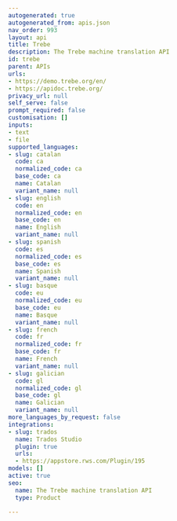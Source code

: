 ```yaml
---
autogenerated: true
autogenerated_from: apis.json
nav_order: 993
layout: api
title: Trebe
description: The Trebe machine translation API
id: trebe
parent: APIs
urls:
- https://demo.trebe.org/en/
- https://apidoc.trebe.org/
privacy_url: null
self_serve: false
prompt_required: false
customisation: []
inputs:
- text
- file
supported_languages:
- slug: catalan
  code: ca
  normalized_code: ca
  base_code: ca
  name: Catalan
  variant_name: null
- slug: english
  code: en
  normalized_code: en
  base_code: en
  name: English
  variant_name: null
- slug: spanish
  code: es
  normalized_code: es
  base_code: es
  name: Spanish
  variant_name: null
- slug: basque
  code: eu
  normalized_code: eu
  base_code: eu
  name: Basque
  variant_name: null
- slug: french
  code: fr
  normalized_code: fr
  base_code: fr
  name: French
  variant_name: null
- slug: galician
  code: gl
  normalized_code: gl
  base_code: gl
  name: Galician
  variant_name: null
more_languages_by_request: false
integrations:
- slug: trados
  name: Trados Studio
  plugin: true
  urls:
  - https://appstore.rws.com/Plugin/195
models: []
active: true
seo:
  name: The Trebe machine translation API
  type: Product

---
```


